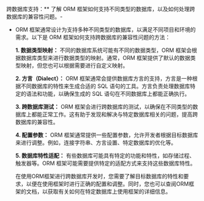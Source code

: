 跨数据库支持：** 了解 ORM 框架如何支持不同类型的数据库，以及如何处理跨数据库的兼容性问题。-

- ORM 框架通常设计为支持多种不同类型的数据库，以满足不同项目和环境的需求。以下是 ORM 框架如何支持跨数据库的兼容性问题的方法：

  **1. 数据类型映射：**
  不同的数据库系统可能有不同的数据类型，ORM 框架会根据数据库类型来进行数据类型的映射。通常，ORM 框架提供了默认的数据类型映射，但您也可以根据需要进行自定义映射。

  **2. 方言（Dialect）：**
  ORM 框架通常会提供数据库方言的支持，方言是一种根据不同数据库的特性来生成合适的 SQL 语句的工具。方言负责处理数据库特定的语法和功能，以确保生成的 SQL 语句在不同数据库上都能正确执行。

  **3. 跨数据库测试：**
  ORM 框架会进行跨数据库的测试，以确保在不同类型的数据库上都能正常工作。这有助于发现和解决与特定数据库相关的问题，提高跨数据库的兼容性。

  **4. 配置参数：**
  ORM 框架通常提供一些配置参数，允许开发者根据目标数据库来进行调整。例如，连接字符串、方言设置、特定数据库的优化等。

  **5. 数据库特性适配：**
  有些数据库可能具有特定的功能和特性，如存储过程、触发器等。ORM 框架可能需要提供特定的适配方式来支持这些数据库特性。

  在使用ORM框架进行跨数据库开发时，您需要了解目标数据库的特性和要求，以便在使用框架时进行正确的配置和调整。同时，您也可以查阅ORM框架的文档，以获取有关如何在特定数据库上使用框架的详细信息。